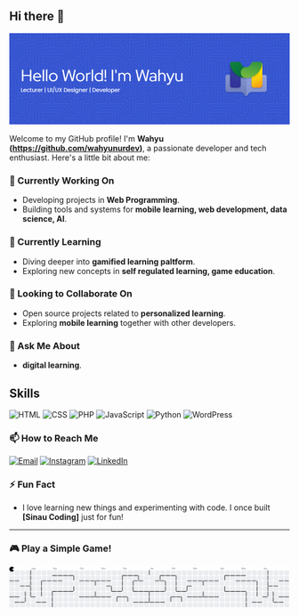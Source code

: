 ## Hi there 👋

![Wahyu Nur Hidayat](img/github-header-image2.png)

Welcome to my GitHub profile! I'm **Wahyu (https://github.com/wahyunurdev)**, a passionate developer and tech enthusiast. Here's a little bit about me:

### 🔭 Currently Working On
- Developing projects in **Web Programming**.
- Building tools and systems for **mobile learning, web development, data science, AI**.

### 🌱 Currently Learning
- Diving deeper into **gamified learning paltform**.
- Exploring new concepts in **self regulated learning, game education**.

### 👯 Looking to Collaborate On
- Open source projects related to **personalized learning**.
- Exploring **mobile learning** together with other developers.

### 💬 Ask Me About
- **digital learning**.

## Skills

![HTML](https://img.shields.io/badge/HTML-%23E34F26?style=flat&logo=html5&logoColor=white) ![CSS](https://img.shields.io/badge/CSS-%231572B6?style=flat&logo=css3&logoColor=white) ![PHP](https://img.shields.io/badge/PHP-%23777BB4?style=flat&logo=php&logoColor=white) ![JavaScript](https://img.shields.io/badge/JavaScript-%23F7DF1E?style=flat&logo=javascript&logoColor=white) ![Python](https://img.shields.io/badge/Python-%233776AB?style=flat&logo=python&logoColor=white) ![WordPress](https://img.shields.io/badge/WordPress-%23447B87?style=flat&logo=wordpress&logoColor=white)

### 📫 How to Reach Me

 [![Email](https://img.shields.io/badge/Email-%23D14836?style=flat&logo=gmail&logoColor=white)](mailto:your.wahyunurdev@gmail.com) [![Instagram](https://img.shields.io/badge/Instagram-%23E4405F?style=flat&logo=instagram&logoColor=white)](https://www.instagram.com/meja.dosen) [![LinkedIn](https://img.shields.io/badge/LinkedIn-%230A66C2?style=flat&logo=linkedin&logoColor=white)](https://www.linkedin.com/in/wahyu-nur-hidayat-a67410115)

### ⚡ Fun Fact
- I love learning new things and experimenting with code. I once built **[Sinau Coding]** just for fun!

---

### 🎮 Play a Simple Game!

<picture>
  <source media="(prefers-color-scheme: dark)" srcset="https://raw.githubusercontent.com/wahyunurdev/wahyunurdev/output/pacman-contribution-graph-dark.svg">
  <source media="(prefers-color-scheme: light)" srcset="https://raw.githubusercontent.com/wahyunurdev/wahyunurdev/output/pacman-contribution-graph.svg">
  <img alt="pacman contribution graph" src="https://raw.githubusercontent.com/wahyunurdev/wahyunurdev/output/pacman-contribution-graph.svg">
</picture>

###